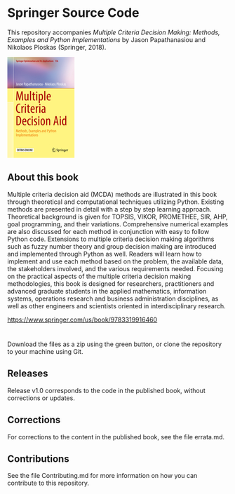 # Springer Source Code

This repository accompanies *Multiple Criteria Decision Making: Methods, Examples and Python Implementations* by Jason Papathanasiou and Nikolaos Ploskas (Springer, 2018).


![Cover Image](cover.jpg)	

##  About this book
Multiple criteria decision aid (MCDA) methods are illustrated in this book through theoretical and computational techniques utilizing Python. Existing methods are presented in detail with a step by step learning approach. Theoretical background is  given for TOPSIS, VIKOR, PROMETHEE, SIR, AHP, goal programming, and their variations. Comprehensive numerical examples are also discussed for each method in conjunction with easy to follow Python code. Extensions to multiple criteria decision making algorithms such as fuzzy number theory and group decision making are introduced and implemented through Python as well. Readers will learn how to implement and use each method based on the problem, the available data, the stakeholders involved, and the various requirements needed. Focusing on the practical aspects of the multiple criteria decision making methodologies, this book is designed for researchers, practitioners and advanced graduate students in the applied mathematics, information systems, operations research and business administration disciplines, as well as other engineers and scientists oriented in interdisciplinary research.

https://www.springer.com/us/book/9783319916460 

# 
Download the files as a zip using the green button, or clone the repository to your machine using Git.

## Releases

Release v1.0 corresponds to the code in the published book, without corrections or updates.

## Corrections

For corrections to the content in the published book, see the file errata.md.

## Contributions

See the file Contributing.md for more information on how you can contribute to this repository.
